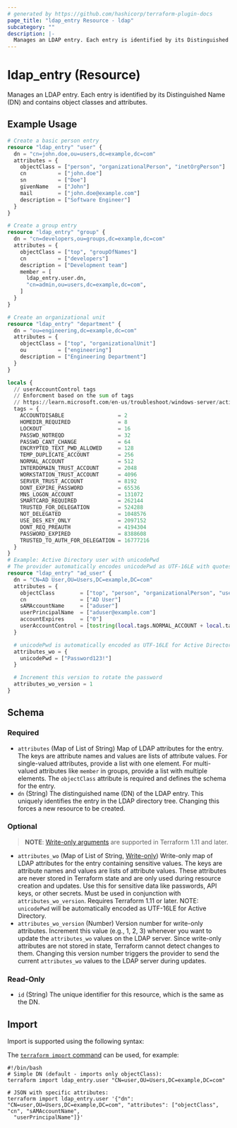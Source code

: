 ```yaml
---
# generated by https://github.com/hashicorp/terraform-plugin-docs
page_title: "ldap_entry Resource - ldap"
subcategory: ""
description: |-
  Manages an LDAP entry. Each entry is identified by its Distinguished Name (DN) and contains object classes and attributes.
---
```


# ldap_entry (Resource)

Manages an LDAP entry. Each entry is identified by its Distinguished Name (DN) and contains object classes and attributes.

## Example Usage

```terraform
# Create a basic person entry
resource "ldap_entry" "user" {
  dn = "cn=john.doe,ou=users,dc=example,dc=com"
  attributes = {
    objectClass = ["person", "organizationalPerson", "inetOrgPerson"]
    cn          = ["john.doe"]
    sn          = ["Doe"]
    givenName   = ["John"]
    mail        = ["john.doe@example.com"]
    description = ["Software Engineer"]
  }
}

# Create a group entry
resource "ldap_entry" "group" {
  dn = "cn=developers,ou=groups,dc=example,dc=com"
  attributes = {
    objectClass = ["top", "groupOfNames"]
    cn          = ["developers"]
    description = ["Development team"]
    member = [
      ldap_entry.user.dn,
      "cn=admin,ou=users,dc=example,dc=com",
    ]
  }
}

# Create an organizational unit
resource "ldap_entry" "department" {
  dn = "ou=engineering,dc=example,dc=com"
  attributes = {
    objectClass = ["top", "organizationalUnit"]
    ou          = ["engineering"]
    description = ["Engineering Department"]
  }
}

locals {
  // userAccountControl tags
  // Enforcment based on the sum of tags
  // https://learn.microsoft.com/en-us/troubleshoot/windows-server/active-directory/useraccountcontrol-manipulate-account-properties
  tags = {
    ACCOUNTDISABLE                 = 2
    HOMEDIR_REQUIRED               = 8
    LOCKOUT                        = 16
    PASSWD_NOTREQD                 = 32
    PASSWD_CANT_CHANGE             = 64
    ENCRYPTED_TEXT_PWD_ALLOWED     = 128
    TEMP_DUPLICATE_ACCOUNT         = 256
    NORMAL_ACCOUNT                 = 512
    INTERDOMAIN_TRUST_ACCOUNT      = 2048
    WORKSTATION_TRUST_ACCOUNT      = 4096
    SERVER_TRUST_ACCOUNT           = 8192
    DONT_EXPIRE_PASSWORD           = 65536
    MNS_LOGON_ACCOUNT              = 131072
    SMARTCARD_REQUIRED             = 262144
    TRUSTED_FOR_DELEGATION         = 524288
    NOT_DELEGATED                  = 1048576
    USE_DES_KEY_ONLY               = 2097152
    DONT_REQ_PREAUTH               = 4194304
    PASSWORD_EXPIRED               = 8388608
    TRUSTED_TO_AUTH_FOR_DELEGATION = 16777216
  }
}
# Example: Active Directory user with unicodePwd
# The provider automatically encodes unicodePwd as UTF-16LE with quotes
resource "ldap_entry" "ad_user" {
  dn = "CN=AD User,OU=Users,DC=example,DC=com"
  attributes = {
    objectClass        = ["top", "person", "organizationalPerson", "user"]
    cn                 = ["AD User"]
    sAMAccountName     = ["aduser"]
    userPrincipalName  = ["aduser@example.com"]
    accountExpires     = ["0"]
    userAccountControl = [tostring(local.tags.NORMAL_ACCOUNT + local.tags.DONT_EXPIRE_PASSWORD)]
  }

  # unicodePwd is automatically encoded as UTF-16LE for Active Directory
  attributes_wo = {
    unicodePwd = ["Password123!"]
  }

  # Increment this version to rotate the password
  attributes_wo_version = 1
}
```

<!-- schema generated by tfplugindocs -->
## Schema

### Required

- `attributes` (Map of List of String) Map of LDAP attributes for the entry. The keys are attribute names and values are lists of attribute values. For single-valued attributes, provide a list with one element. For multi-valued attributes like `member` in groups, provide a list with multiple elements. The `objectClass` attribute is required and defines the schema for the entry.
- `dn` (String) The distinguished name (DN) of the LDAP entry. This uniquely identifies the entry in the LDAP directory tree. Changing this forces a new resource to be created.

### Optional

> **NOTE**: [Write-only arguments](https://developer.hashicorp.com/terraform/language/resources/ephemeral#write-only-arguments) are supported in Terraform 1.11 and later.

- `attributes_wo` (Map of List of String, [Write-only](https://developer.hashicorp.com/terraform/language/resources/ephemeral#write-only-arguments)) Write-only map of LDAP attributes for the entry containing sensitive values. The keys are attribute names and values are lists of attribute values. These attributes are never stored in Terraform state and are only used during resource creation and updates. Use this for sensitive data like passwords, API keys, or other secrets. Must be used in conjunction with `attributes_wo_version`. Requires Terraform 1.11 or later. NOTE: `unicodePwd` will be automatically encoded as UTF-16LE for Active Directory.
- `attributes_wo_version` (Number) Version number for write-only attributes. Increment this value (e.g., 1, 2, 3) whenever you want to update the `attributes_wo` values on the LDAP server. Since write-only attributes are not stored in state, Terraform cannot detect changes to them. Changing this version number triggers the provider to send the current `attributes_wo` values to the LDAP server during updates.

### Read-Only

- `id` (String) The unique identifier for this resource, which is the same as the DN.

## Import

Import is supported using the following syntax:

The [`terraform import` command](https://developer.hashicorp.com/terraform/cli/commands/import) can be used, for example:

```shell
#!/bin/bash
# Simple DN (default - imports only objectClass):
terraform import ldap_entry.user "CN=user,OU=Users,DC=example,DC=com"

# JSON with specific attributes:
terraform import ldap_entry.user '{"dn": "CN=user,OU=Users,DC=example,DC=com", "attributes": ["objectClass", "cn", "sAMAccountName",
  "userPrincipalName"]}'
```
